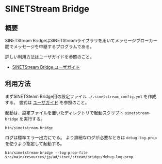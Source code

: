 # SINETStream Bridge

## 概要

SINETStream BridgeはSINETStreamライブラリを用いてメッセージブローカー間でメッセージを中継するプログラムである。

詳しい利用方法はユーザガイドを参照のこと。

- [SINETStream Bridge ユーザガイド](doc//sinetstream-bridge-userguide.md)

## 利用方法

まずSINETSteam Bridge用の設定ファイル `./.sinetstream_config.yml` を作成する。
書式は [ユーザガイド](doc//sinetstream-bridge-userguide.md) を参照のこと。

起動は、設定ファイルを置いたディレクトリで起動スクリプト `sinetstream-bridge` を実行する。

```
bin/sinetstream-bridge
```

ログは標準エラー出力にでる。
より詳細なログが必要なときは `debug-log.prop` を使うよう指定して起動する。

```
bin/sinetstream-bridge --log-prop-file src/main/resources/jp/ad/sinet/stream/bridge/debug-log.prop
```

